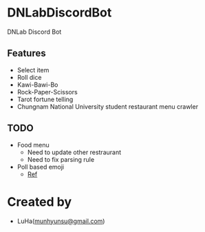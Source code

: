 # DNLabDiscordBot
DNLab Discord Bot

## Features
- Select item
- Roll dice
- Kawi-Bawi-Bo
- Rock-Paper-Scissors
- Tarot fortune telling
- Chungnam National University student restaurant menu crawler

## TODO
- Food menu
  - Need to update other restraurant
  - Need to fix parsing rule
- Poll based emoji
  - [Ref](https://github.com/jamart28/Discord-Poll-Bot)

# Created by
- LuHa(munhyunsu@gmail.com)

